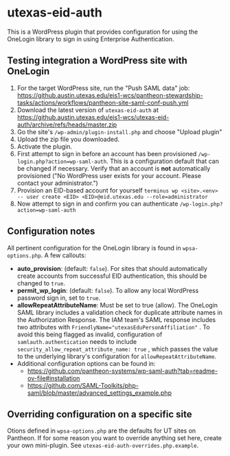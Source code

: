 # utexas-eid-auth

This is a WordPress plugin that provides configuration for using the OneLogin library to sign in using Enterprise Authentication.

## Testing integration a WordPress site with OneLogin
1. For the target WordPress site, run the "Push SAML data" job: https://github.austin.utexas.edu/eis1-wcs/pantheon-stewardship-tasks/actions/workflows/pantheon-site-saml-conf-push.yml
1. Download the latest version of `utexas-eid-auth` at https://github.austin.utexas.edu/eis1-wcs/utexas-eid-auth/archive/refs/heads/master.zip
1. Go the site's `/wp-admin/plugin-install.php` and choose "Upload plugin"
1. Upload the zip file you downloaded.
1. Activate the plugin.
1. First attempt to sign in before an account has been provisioned `/wp-login.php?action=wp-saml-auth`. This is a configuration default that can be changed if necessary. Verify that an account is **not** automatically provisioned ("No WordPress user exists for your account. Please contact your administrator.")
1. Provision an EID-based account for yourself `terminus wp <site>.<env> -- user create <EID> <EID>@eid.utexas.edu --role=administrator`
1. Now attempt to sign in and confirm you can authenticate `/wp-login.php?action=wp-saml-auth`

## Configuration notes
All pertinent configuration for the OneLogin library is found in `wpsa-options.php`. A few callouts:

- **auto_provision**: (default: `false`). For sites that should automatically create accounts from successful EID authentication, this should be changed to `true`.
- **permit_wp_login**: (default: `false`). To allow any local WordPress password sign in, set to `true`.
- **allowRepeatAttributeName**: Must be set to true (allow). The OneLogin SAML library includes a validation check for duplicate attribute names in the Authorization Response. The IAM team's SAML response includes two attributes with `FriendlyName="utexasEduPersonAffiliation"` . To avoid this being flagged as invalid, configuration of `samlauth.authentication` needs to include `security_allow_repeat_attribute_name: true` , which passes the value to the underlying library's configuration for `allowRepeatAttributeName`.
- Additional configuration options can be found in:
  -  https://github.com/pantheon-systems/wp-saml-auth?tab=readme-ov-file#installation
  - https://github.com/SAML-Toolkits/php-saml/blob/master/advanced_settings_example.php

## Overriding configuration on a specific site
Otions defined in `wpsa-options.php` are the defaults for UT sites on Pantheon. If for some reason you want to override anything set here, create your own mini-plugin. See `utexas-eid-auth-overrides.php.example`.

